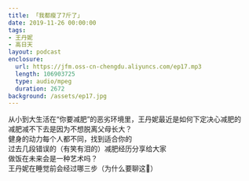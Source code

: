 ```yaml
---
title: 「我都瘦了7斤了」
date: 2019-11-26 00:00:00
tags:
- 王丹妮
- 高日天
layout: podcast
enclosure:
  url: https://jfm.oss-cn-chengdu.aliyuncs.com/ep17.mp3
  length: 106903725
  type: audio/mpeg
  duration: 2672
background: /assets/ep17.jpg
---
```


从小到大生活在“你要减肥”的恶劣环境里，王丹妮最近是如何下定决心减肥的  
减肥减不下去是因为不想脱离父母长大？  
健身的动力每个人都不同，找到适合你的  
过去几段错误的（有笑有泪的）减肥经历分享给大家  
做饭在未来会是一种艺术吗？  
王丹妮在睡觉前会经过哪三步（为什么要聊这🙂）
